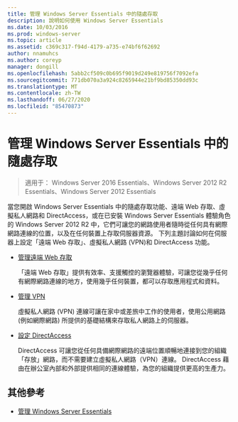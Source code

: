 ```yaml
---
title: 管理 Windows Server Essentials 中的隨處存取
description: 說明如何使用 Windows Server Essentials
ms.date: 10/03/2016
ms.prod: windows-server
ms.topic: article
ms.assetid: c369c317-f94d-4179-a735-e74bf6f62692
author: nnamuhcs
ms.author: coreyp
manager: dongill
ms.openlocfilehash: 5abb2cf509c0b695f9019d249e819756f7092efa
ms.sourcegitcommit: 771db070a3a924c8265944e21bf9bd85350dd93c
ms.translationtype: MT
ms.contentlocale: zh-TW
ms.lasthandoff: 06/27/2020
ms.locfileid: "85470873"
---
```

# <a name="manage-anywhere-access-in-windows-server-essentials"></a>管理 Windows Server Essentials 中的隨處存取

>適用于： Windows Server 2016 Essentials、Windows Server 2012 R2 Essentials、Windows Server 2012 Essentials

當您開啟 Windows Server Essentials 中的隨處存取功能、遠端 Web 存取、虛擬私人網路和 DirectAccess，或在已安裝 Windows Server Essentials 體驗角色的 Windows Server 2012 R2 中，它們可讓您的網路使用者隨時從任何具有網際網路連線的位置，以及在任何裝置上存取伺服器資源。 下列主題討論如何在伺服器上設定「遠端 Web 存取」、虛擬私人網路 (VPN)和 DirectAccess 功能。

-   [管理遠端 Web 存取](Manage-Remote-Web-Access-in-Windows-Server-Essentials.md)

     「遠端 Web 存取」提供有效率、支援觸控的瀏覽器體驗，可讓您從幾乎任何有網際網路連線的地方，使用幾乎任何裝置，都可以存取應用程式和資料。

-   [管理 VPN](Manage-VPN-in-Windows-Server-Essentials.md)

     虛擬私人網路 (VPN) 連線可讓在家中或差旅中工作的使用者，使用公用網路 (例如網際網路) 所提供的基礎結構來存取私人網路上的伺服器。

-   [設定 DirectAccess](Configure-DirectAccess-in-Windows-Server-Essentials.md)

     DirectAccess 可讓您從任何具備網際網路的遠端位置順暢地連接到您的組織「存放」網路，而不需要建立虛擬私人網路（VPN）連線。 DirectAccess 藉由在辦公室內部和外部提供相同的連線體驗，為您的組織提供更高的生產力。

## <a name="additional-references"></a>其他參考

-   [管理 Windows Server Essentials](Manage-Windows-Server-Essentials.md)
